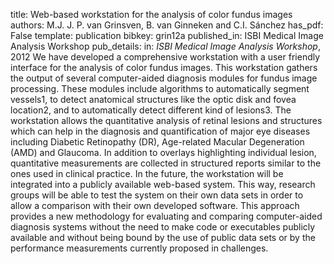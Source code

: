 title: Web-based workstation for the analysis of color fundus images
authors: M.J. J. P. van Grinsven, B. van Ginneken and C.I. Sánchez
has_pdf: False
template: publication
bibkey: grin12a
published_in: ISBI Medical Image Analysis Workshop
pub_details: in: <i>ISBI Medical Image Analysis Workshop</i>, 2012
We have developed a comprehensive workstation with a user friendly interface for the analysis of color fundus images. This workstation gathers the output of several computer-aided diagnosis modules for fundus image processing. These modules include algorithms to automatically segment vessels1, to detect anatomical structures like the optic disk and fovea location2, and to automatically detect different kind of lesions3. The workstation allows the quantitative analysis of retinal lesions and structures which can help in the diagnosis and quantification of major eye diseases including Diabetic Retinopathy (DR), Age-related Macular Degeneration (AMD) and Glaucoma. In addition to overlays highlighting individual lesion, quantitative measurements are collected in structured reports similar to the ones used in clinical practice. In the future, the workstation will be integrated into a publicly available web-based system. This way, research groups will be able to test the system on their own data sets in order to allow a comparison with their own developed software. This approach provides a new methodology for evaluating and comparing computer-aided diagnosis systems without the need to make code or executables publicly available and without being bound by the use of public data sets or by the performance measurements currently proposed in challenges.

